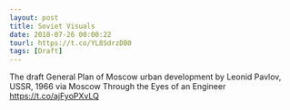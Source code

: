 ```yaml
---
layout: post
title: Soviet Visuals
date: 2018-07-26 00:00:22
tourl: https://t.co/YL8SdrzDB0
tags: [Draft]
---
```

The draft General Plan of Moscow urban development by Leonid Pavlov, USSR, 1966 via Moscow Through the Eyes of an Engineer https://t.co/ajFyoPXvLQ
